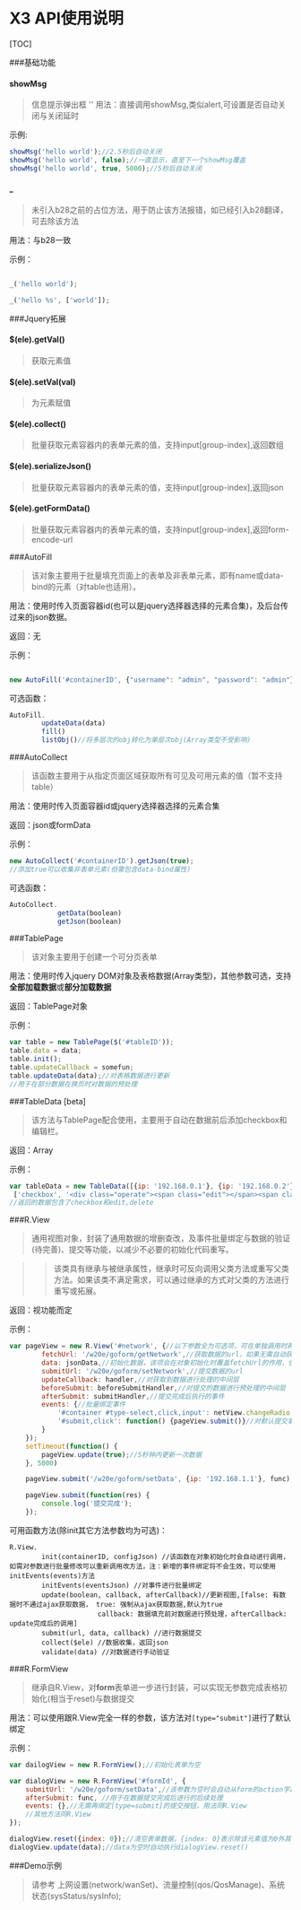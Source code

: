 X3 API使用说明
==============


[TOC]

###基础功能

#### showMsg

> 信息提示弹出框
''
用法：直接调用showMsg,类似alert,可设置是否自动关闭与关闭延时

示例:

```javascript
showMsg('hello world');//2.5秒后自动关闭
showMsg('hello world', false);//一直显示，直至下一个showMsg覆盖
showMsg('hello world', true, 5000);//5秒后自动关闭
```

#### _ 

> 未引入b28之前的占位方法，用于防止该方法报错，如已经引入b28翻译，可去除该方法

用法：与b28一致

示例：

```javascript

_('hello world');

_('hello %s', ['world']);

```


###Jquery拓展

#### $(ele).getVal()

> 获取元素值

#### $(ele).setVal(val)

> 为元素赋值

#### $(ele).collect()

> 批量获取元素容器内的表单元素的值，支持input[group-index],返回数组

#### $(ele).serializeJson()

> 批量获取元素容器内的表单元素的值，支持input[group-index],返回json

#### $(ele).getFormData()

> 批量获取元素容器内的表单元素的值，支持input[group-index],返回form-encode-url


###AutoFill

> 该对象主要用于批量填充页面上的表单及非表单元素，即有name或data-bind的元素（对table也适用）。

用法：使用时传入页面容器id(也可以是jquery选择器选择的元素合集)，及后台传过来的json数据。

返回：无

示例：
```javascript

new AutoFill('#containerID', {"username": "admin", "password": "admin"});

```
可选函数：
```javascript
AutoFill.
        updateData(data)
        fill()
        listObj()//将多层次的obj转化为单层次obj(Array类型不受影响)

```




###AutoCollect

> 该函数主要用于从指定页面区域获取所有可见及可用元素的值（暂不支持table）

用法：使用时传入页面容器id或jquery选择器选择的元素合集

返回：json或formData

示例：
```javascript
new AutoCollect('#containerID').getJson(true);
//添加true可以收集非表单元素(但需包含data-bind属性)
```

可选函数：
```javascript
AutoCollect.
            getData(boolean)
            getJson(boolean)
```


###TablePage

> 该对象主要用于创建一个可分页表单

用法：使用时传入jquery DOM对象及表格数据(Array类型)，其他参数可选，支持**全部加载数据**或**部分加载数据**

返回：TablePage对象

示例：
```javascript
var table = new TablePage($('#tableID'));
table.data = data;
table.init();
table.updateCallback = somefun;
table.updateData(data);//对表格数据进行更新
//用于在部分数据在换页时对数据的预处理

```

###TableData [beta]

> 该方法与TablePage配合使用，主要用于自动在数据前后添加checkbox和编辑栏。

返回：Array

示例：
```javascript
var tableData = new TableData([{ip: '192.168.0.1'}, {ip: '192.168.0.2'}],
 ['checkbox', '<div class="operate"><span class="edit"></span><span class="delete"></span></div>']).get();
//返回的数据包含了checkbox和edit,delete

```


###R.View 

> 通用视图对象，封装了通用数据的增删查改，及事件批量绑定与数据的验证(待完善)、提交等功能，以减少不必要的初始化代码重写。

>> 该类具有继承与被继承属性，继承时可反向调用父类方法或重写父类方法。如果该类不满足需求，可以通过继承的方式对父类的方法进行重写或拓展。

返回：视功能而定

示例：
```javascript
var pageView = new R.View('#network', {//以下参数全为可选项，可在单独调用时再进行传值
        fetchUrl: '/w20e/goform/getNetwork',//获取数据的url，如果无需自动获取数据，可以不设置fetchUrl
        data: jsonData,//初始化数据，该项会在对象初始化时覆盖fetchUrl的作用，但可以通过update(true)解决
        submitUrl: '/w20e/goform/setNetwork',//提交数据的url
        updateCallback: handler,//对获取到数据进行处理的中间层
        beforeSubmit: beforeSubmitHandler,//对提交的数据进行预处理的中间层
        afterSubmit: submitHandler,//提交完成后执行的事件
        events: {//批量绑定事件
            '#container #type-select,click,input': netView.changeRadio, //类似jquery的事件委托
            '#submit,click': function() {pageView.submit()}//对默认提交事件进行绑定
        }
    });
    setTimeout(function() {
        pageView.update(true);//5秒钟内更新一次数据
    }, 5000)

    pageView.submit('/w20e/goform/setData', {ip: '192.168.1.1'}, func);

    pageView.submit(function(res) {
        console.log('提交完成');
    });

```

可用函数方法(除init其它方法参数均为可选)：

    R.View.
            init(containerID, configJson) //该函数在对象初始化时会自动进行调用，如需对参数进行批量修改可以重新调用改方法，注：新增的事件绑定将不会生效，可以使用initEvents(events)方法
            initEvents(eventsJson) //对事件进行批量绑定
            update(boolean, callback, afterCallback)//更新视图,[false: 有数据时不通过ajax获取数据， true: 强制从ajax获取数据,默认为true
                          callback: 数据填充前对数据进行预处理，afterCallback: update完成后的调用]
            submit(url, data, callback) //进行数据提交
            collect($ele) //数据收集，返回json
            validate(data) //对数据进行手动验证



###R.FormView 

> 继承自R.View，对**form**表单进一步进行封装，可以实现无参数完成表格初始化(相当于reset)与数据提交

用法：可以使用跟R.View完全一样的参数，该方法对```[type="submit"]```进行了默认绑定

示例：

```javascript
var dailogView = new R.FormView();//初始化表单为空

var dialogView = new R.FormView('#formId', {
    submitUrl: '/w20e/goform/setData',//该参数为空时会自动从form的action字段提取url做为submitUrl
    afterSubmit: func, //用于在数据提交完成后进行的后续处理
    events: {},//无需再绑定[type=submit]的提交按钮，用法同R.View
    //其他方法同R.View
});

dialogView.reset({index: 0});//清空表单数据，{index: 0}表示除该元素值为0外其他全为默认
dialogView.update(data);//data为空时自动执行dialogView.reset()

```





###Demo示例

> 请参考 上网设置(network/wanSet)、流量控制(qos/QosManage)、系统状态(sysStatus/sysInfo);